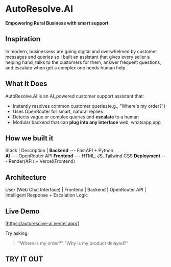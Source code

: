 # AutoResolve.AI
**Empowering Rural Business with smart support**

## Inspiration
In modern, businessess are going digital and overwhelmed by customer messages and queries so I built an assistant that gives every seller a helping hand, talks to the customers for them, answer frequent questions, and escalate when get a complex one needs human help.

## What It Does
AutoResolve.AI is an AI_powered customer support assistant that:
- Instantly resolves common customer queries(e.g., "Where's my order?")
- Uses OpenRouter for smart, natural replies
- Detects vague or complex queries and **escalate** to a human
- Modular backend that can **plug into any interface** web, whatsapp,app

## How we built it
  Stack       |  Description
              |
**Backend**     --- FastAPI + Python         
**AI**          --- OpenRouter API
**Frontend**    --- HTML, JS, Tailwind CSS
**Deployment**  --- Render(API) + Vercel(Frontend)

## Architecture 

User (Web Chat Interface)
    |
Frontend
    |
Backend
    |
OpenRouter API
    |
Intelligent Response + Escalation Logic


## Live Demo
[https://autoresolve-ai.vercel.app/]

Try asking:
> "Where is my order?"
> "Why is my product delayed?"

## TRY IT OUT
         